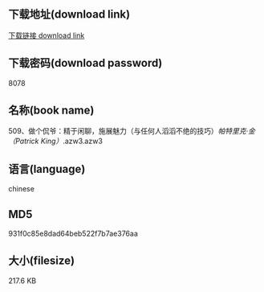 ## 下载地址(download link)
[下载链接 download link](https://voluble-croquembouche-d321dc.netlify.app/?s=509%E3%80%81%E5%81%9A%E4%B8%AA%E4%BE%83%E7%88%B7%EF%BC%9A%E7%B2%BE%E4%BA%8E%E9%97%B2%E8%81%8A%EF%BC%8C%E6%96%BD%E5%B1%95%E9%AD%85%E5%8A%9B%EF%BC%88%E4%B8%8E%E4%BB%BB%E4%BD%95%E4%BA%BA%E6%BB%94%E6%BB%94%E4%B8%8D%E7%BB%9D%E7%9A%84%E6%8A%80%E5%B7%A7%EF%BC%89_%E5%B8%95%E7%89%B9%E9%87%8C%E5%85%8B%C2%B7%E9%87%91%EF%BC%88Patrick+King%EF%BC%89_.azw3)

## 下载密码(download password)
8078

## 名称(book name)
509、做个侃爷：精于闲聊，施展魅力（与任何人滔滔不绝的技巧）_帕特里克·金（Patrick King）_.azw3.azw3

## 语言(language)
chinese

## MD5
931f0c85e8dad64beb522f7b7ae376aa

## 大小(filesize)
217.6 KB

